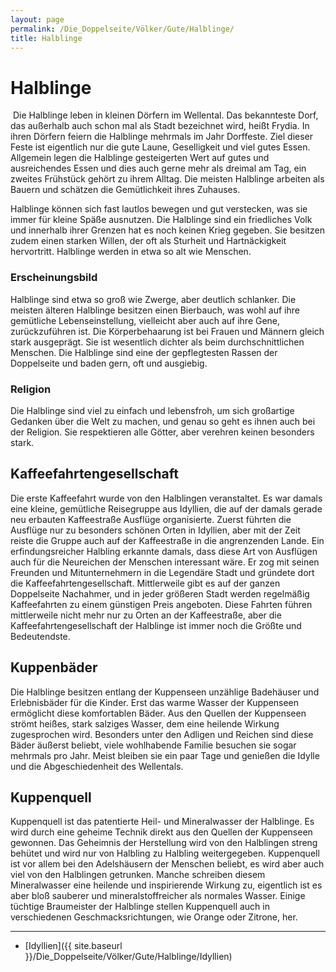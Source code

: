 ```yaml
---
layout: page
permalink: /Die_Doppelseite/Völker/Gute/Halblinge/
title: Halblinge
---
```


# Halblinge

<img alt="" src="{{ site.baseurl }}/assets/pics/weltenbuch/gallery/rassen/nrm/halbling.jpg" />
Die Halblinge leben in kleinen Dörfern im Wellental. Das bekannteste Dorf, das außerhalb auch schon mal als Stadt bezeichnet wird, heißt Frydia. In ihren Dörfern feiern die Halblinge mehrmals im Jahr Dorffeste. Ziel dieser Feste ist eigentlich nur die gute Laune, Geselligkeit und viel gutes Essen. Allgemein legen die Halblinge gesteigerten Wert auf gutes und ausreichendes Essen und dies auch gerne mehr als dreimal am Tag, ein zweites Frühstück gehört zu ihrem Alltag. Die meisten Halblinge arbeiten als Bauern und schätzen die Gemütlichkeit ihres Zuhauses.

Halblinge können sich fast lautlos bewegen und gut verstecken, was sie immer für kleine Späße ausnutzen. Die Halblinge sind ein friedliches Volk und innerhalb ihrer Grenzen hat es noch keinen Krieg gegeben. Sie besitzen zudem einen starken Willen, der oft als Sturheit und Hartnäckigkeit hervortritt. Halblinge werden in etwa so alt wie Menschen.

### Erscheinungsbild

Halblinge sind etwa so groß wie Zwerge, aber deutlich schlanker. Die meisten älteren Halblinge besitzen einen Bierbauch, was wohl auf ihre gemütliche Lebenseinstellung, vielleicht aber auch auf ihre Gene, zurückzuführen ist. Die Körperbehaarung ist bei Frauen und Männern gleich stark ausgeprägt. Sie ist wesentlich dichter als beim durchschnittlichen Menschen. Die Halblinge sind eine der gepflegtesten Rassen der Doppelseite und baden gern, oft und ausgiebig.

### Religion

Die Halblinge sind viel zu einfach und lebensfroh, um sich großartige Gedanken über die Welt zu machen, und genau so geht es ihnen auch bei der Religion. Sie respektieren alle Götter, aber verehren keinen besonders stark.

## Kaffeefahrtengesellschaft

Die erste Kaffeefahrt wurde von den Halblingen veranstaltet. Es war damals eine kleine, gemütliche Reisegruppe aus Idyllien, die auf der damals gerade neu erbauten Kaffeestraße Ausflüge organisierte. Zuerst führten die Ausflüge nur zu besonders schönen Orten in Idyllien, aber mit der Zeit reiste die Gruppe auch auf der Kaffeestraße in die angrenzenden Lande. Ein erfindungsreicher Halbling erkannte damals, dass diese Art von Ausflügen auch für die Neureichen der Menschen interessant wäre. Er zog mit seinen Freunden und Mitunternehmern in die Legendäre Stadt und gründete dort die Kaffeefahrtengesellschaft. Mittlerweile gibt es auf der ganzen Doppelseite Nachahmer, und in jeder größeren Stadt werden regelmäßig Kaffeefahrten zu einem günstigen Preis angeboten. Diese Fahrten führen mittlerweile nicht mehr nur zu Orten an der Kaffeestraße, aber die Kaffeefahrtengesellschaft der Halblinge ist immer noch die Größte und Bedeutendste.

## Kuppenbäder

Die Halblinge besitzen entlang der Kuppenseen unzählige Badehäuser und Erlebnisbäder für die Kinder. Erst das warme Wasser der Kuppenseen ermöglicht diese komfortablen Bäder. Aus den Quellen der Kuppenseen strömt heißes, stark salziges Wasser, dem eine heilende Wirkung zugesprochen wird. Besonders unter den Adligen und Reichen sind diese Bäder äußerst beliebt, viele wohlhabende Familie besuchen sie sogar mehrmals pro Jahr. Meist bleiben sie ein paar Tage und genießen die Idylle und die Abgeschiedenheit des Wellentals.

## Kuppenquell

Kuppenquell ist das patentierte Heil- und Mineralwasser der Halblinge. Es wird durch eine geheime Technik direkt aus den Quellen der Kuppenseen gewonnen. Das Geheimnis der Herstellung wird von den Halblingen streng behütet und wird nur von Halbling zu Halbling weitergegeben. Kuppenquell ist vor allem bei den Adelshäusern der Menschen beliebt, es wird aber auch viel von den Halblingen getrunken. Manche schreiben diesem Mineralwasser eine heilende und inspirierende Wirkung zu, eigentlich ist es aber bloß sauberer und mineralstoffreicher als normales Wasser. Einige tüchtige Braumeister der Halblinge stellen Kuppenquell auch in verschiedenen Geschmacksrichtungen, wie Orange oder Zitrone, her.


***
- [Idyllien]({{ site.baseurl }}/Die_Doppelseite/Völker/Gute/Halblinge/Idyllien)

